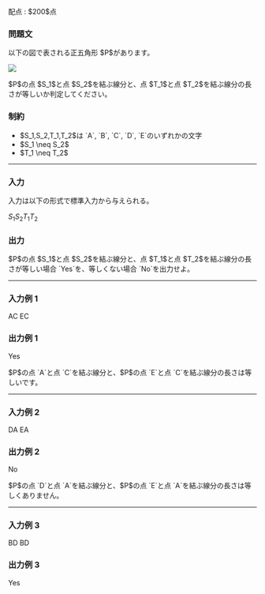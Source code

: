 
<div>

<span>

<span>

<p>
配点 : $200$点
</p>

<div>

<section>

### **問題文**

<p>
以下の図で表される正五角形 $P$があります。
</p>

<p>

<img src="https://img.atcoder.jp/abc333/2d0c9295b03ff6d808c1ee9125045fc8.png">

</img>

</p>

<p>
$P$の点 $S_1$と点 $S_2$を結ぶ線分と、点 $T_1$と点 $T_2$を結ぶ線分の長さが等しいか判定してください。
</p>

</section>

</div>

<div>

<section>

### **制約**

<ul>

<li>
$S_1,S_2,T_1,T_2$は `A`, `B`, `C`, `D`, `E`のいずれかの文字
</li>

<li>
$S_1 \neq S_2$
</li>

<li>
$T_1 \neq T_2$
</li>

</ul>

</section>

</div>

---

<div>

<div>

<section>

### **入力**

<p>
入力は以下の形式で標準入力から与えられる。
</p>

<div>

$S_1S_2$$T_1T_2$
</div>

</section>

</div>

<div>

<section>

### **出力**

<p>
$P$の点 $S_1$と点 $S_2$を結ぶ線分と、点 $T_1$と点 $T_2$を結ぶ線分の長さが等しい場合 `Yes`を、等しくない場合 `No`を出力せよ。
</p>

</section>

</div>

</div>

---

<div>

<section>

### **入力例 1**

<div>

AC
EC

</div>

</section>

</div>

<div>

<section>

### **出力例 1**

<div>

Yes

</div>

<p>
$P$の点 `A`と点 `C`を結ぶ線分と、$P$の点 `E`と点 `C`を結ぶ線分の長さは等しいです。
</p>

</section>

</div>

---

<div>

<section>

### **入力例 2**

<div>

DA
EA

</div>

</section>

</div>

<div>

<section>

### **出力例 2**

<div>

No

</div>

<p>
$P$の点 `D`と点 `A`を結ぶ線分と、$P$の点 `E`と点 `A`を結ぶ線分の長さは等しくありません。
</p>

</section>

</div>

---

<div>

<section>

### **入力例 3**

<div>

BD
BD

</div>

</section>

</div>

<div>

<section>

### **出力例 3**

<div>

Yes

</div>

</section>

</div>

</span>

</span>

</div>
